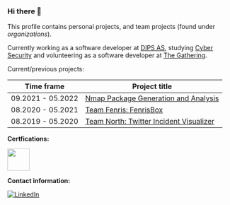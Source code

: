 ### Hi there 👋

This profile contains personal projects, and team projects (found under _organizations_).

Currently working as a software developer at [DIPS AS](https://www.dips.no), studying [Cyber Security](https://www.noroff.no/en/studies/university-college/cyber-security) and volunteering as a software developer at [The Gathering](https://github.com/gathering).

Current/previous projects:

Time frame | Project title
--- | ---
09.2021 - 05.2022 | [Nmap Package Generation and Analysis](https://github.com/orjanj/nmap-pkg-generation-analysis)
08.2020 - 05.2021 | [Team Fenris: FenrisBox](https://github.com/Team-Fenris)
08.2019 - 05.2020 | [Team North: Twitter Incident Visualizer](https://github.com/orjanj/twitter-incident-visualizer)

**Certfications:**

<a href="https://www.youracclaim.com/badges/6ad34092-7440-46ed-88f9-2dcd1f2b4ef9" target="_blank"><img src="https://images.youracclaim.com/size/340x340/images/6edb32c5-37d8-4fd4-98cd-2811932f0185/CompTIA_Linux_2Bce.png" width="50" height="50" /></a><br />

<!--
**orjanj/orjanj** is a ✨ _special_ ✨ repository because its `README.md` (this file) appears on your GitHub profile.

Here are some ideas to get you started:

- 🔭 I’m currently working on ...
- 🌱 I’m currently learning ...
- 👯 I’m looking to collaborate on ...
- 🤔 I’m looking for help with ...
- 💬 Ask me about ...
- 📫 How to reach me: ...
- 😄 Pronouns: ...
- ⚡ Fun fact: ...
-->

**Contact information:**

[![LinkedIn](https://img.shields.io/badge/LinkedIn-0077B5?style=for-the-badge&logo=linkedin&logoColor=white&style=flat-square)](https://www.linkedin.com/in/orjanjacobsen/)
